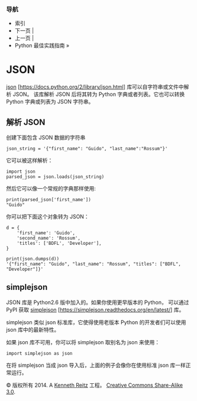 ### 导航

*   索引
*   下一页 |
*   上一页 |
*   Python 最佳实践指南 »

# JSON

[json](https://docs.python.org/2/library/json.html) [https://docs.python.org/2/library/json.html] 库可以自字符串或文件中解析 JSON。 该库解析 JSON 后将其转为 Python 字典或者列表。它也可以转换 Python 字典或列表为 JSON 字符串。

## 解析 JSON

创建下面包含 JSON 数据的字符串

```
json_string = '{"first_name": "Guido", "last_name":"Rossum"}' 
```

它可以被这样解析：

```
import json
parsed_json = json.loads(json_string) 
```

然后它可以像一个常规的字典那样使用:

```
print(parsed_json['first_name'])
"Guido" 
```

你可以把下面这个对象转为 JSON：

```
d = {
    'first_name': 'Guido',
    'second_name': 'Rossum',
    'titles': ['BDFL', 'Developer'],
}

print(json.dumps(d))
'{"first_name": "Guido", "last_name": "Rossum", "titles": ["BDFL", "Developer"]}' 
```

## simplejson

JSON 库是 Python2.6 版中加入的。如果你使用更早版本的 Python， 可以通过 PyPI 获取 [simplejson](https://simplejson.readthedocs.org/en/latest/) [https://simplejson.readthedocs.org/en/latest/] 库。

simplejson 类似 json 标准库，它使得使用老版本 Python 的开发者们可以使用 json 库中的最新特性。

如果 json 库不可用，你可以将 simplejson 取别名为 json 来使用：

```
import simplejson as json 
```

在将 simplejson 当成 json 导入后，上面的例子会像你在使用标准 json 库一样正常运行。

© 版权所有 2014\. A <a href="http://kennethreitz.com/pages/open-projects.html">Kenneth Reitz</a> 工程。 <a href="http://creativecommons.org/licenses/by-nc-sa/3.0/"> Creative Commons Share-Alike 3.0</a>.